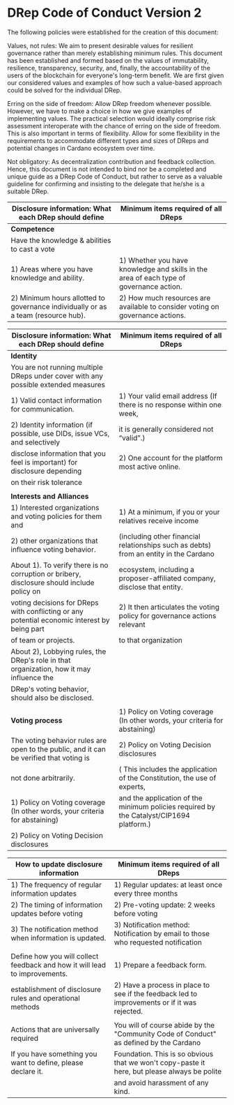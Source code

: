 # DRep Code of Conduct Version 2

The following policies were established for the creation of this document:

Values, not rules: We aim to present desirable values for resilient governance rather than merely establishing minimum rules.
This document has been established and formed based on the values of immutability, resilience, transparency, security, and, finally, the accountability of the users of the blockchain for everyone's long-term benefit.
We are first given our considered values and examples of how such a value-based approach could be solved for the individual DRep. 

Erring on the side of freedom: Allow DRep freedom whenever possible.
However, we have to make a choice in how we give examples of implementing values.
The practical selection would ideally comprise risk assessment interoperate with the chance of erring on the side of freedom.
This is also important in terms of flexibility.
Allow for some flexibility in the requirements to accommodate different types and sizes of DReps and potential changes in Cardano ecosystem over time.

Not obligatory: As decentralization contribution and feedback collection.
Hence, this document is not intended to bind nor be a completed and unique guide as a DRep Code of Conduct, but rather to serve as a valuable guideline for confirming and insisting to the delegate that he/she is a suitable DRep.

| Disclosure information: What each DRep should define                                          | Minimum items required of all DReps                                                         |
| --------------------------------------------------------------------------------------------- | --------------------------------------------------------------------------------------------|
| **Competence**                                                                                |                                                                                             |
| Have the knowledge & abilities to cast a vote                                                 |                                                                                             |
| 1) Areas where you have knowledge and ability.                                                | 1) Whether you have knowledge and skills in the area of each type of governance action.     |                              
| 2) Minimum hours allotted to governance individually or as a team (resource hub).             | 2) How much resources are available to consider voting on governance actions.               |

| Disclosure information: What each DRep should define                                          | Minimum items required of all DReps                                                         |
| --------------------------------------------------------------------------------------------- | --------------------------------------------------------------------------------------------|
| **Identity**                                                                                  |                                                                                             |
|  You are not running multiple DReps under cover with any possible extended measures           |                                                                                             |
|  1) Valid contact information for communication.                                              | 1) Your valid email address (If there is no response within one week,                       |
|  2) Identity information (if possible, use DIDs, issue VCs, and selectively                   | it is generally considered not “valid”.)                                                    |
|  disclose information that you feel is important) for disclosure depending                    | 2) One account for the platform most active online.                                         |
|  on their risk tolerance                                                                      |                                                                                             |
|                                                                                               |                                                                                             |
| **Interests and Alliances**                                                                   |                                                                                             |
| 1) Interested organizations and voting policies for them and                                  | 1) At a minimum, if you or your relatives receive income                                    |
| 2) other organizations that influence voting behavior.                                        | (including other financial relationships such as debts) from an entity in the Cardano       |
| About 1). To verify there is no corruption or bribery, disclosure should include policy on    | ecosystem, including a proposer-affiliated company, disclose that entity.                   |
| voting decisions for DReps with conflicting or any potential economic interest by being part  | 2) It then articulates the voting policy for governance actions relevant                    |
| of team or projects.                                                                          | to that organization                                                                        |
| About 2), Lobbying rules, the DRep's role in that organization, how it may influence the      |                                                                                             |
| DRep's voting behavior, should also be disclosed.                                             |                                                                                             |
|                                                                                               |                                                                                             |
| **Voting process**                                                                            | 1) Policy on Voting coverage (In other words, your criteria for abstaining)                 |
| The voting behavior rules are open to the public, and it can be verified that voting is       | 2) Policy on Voting Decision disclosures                                                    |
| not done arbitrarily.                                                                         | ( This includes the application of the Constitution, the use of experts,                    |
| 1) Policy on Voting coverage (In other words, your criteria for abstaining)                   | and the application of the minimum policies required by the Catalyst/CIP1694 platform.)     |
| 2) Policy on Voting Decision disclosures                                                      |                                                                                             |


|  How to update disclosure information                                                         | Minimum items required of all DReps                                                         |
| --------------------------------------------------------------------------------------------- | --------------------------------------------------------------------------------------------|
| 1) The frequency of regular information updates                                               | 1) Regular updates: at least once every three months                                        |
| 2) The timing of information updates before voting                                            | 2) Pre-voting update: 2 weeks before voting                                                 |
| 3) The notification method when information is updated.                                       | 3) Notification method: Notification by email to those who requested notification           |
|                                                                                               |                                                                                             | 
| Define how you will collect feedback and how it will lead to improvements.                    | 1) Prepare a feedback form.                                                                 |
| establishment of disclosure rules and operational methods                                     | 2) Have a process in place to see if the feedback led to improvements or if it was rejected.|
|                                                                                               |                                                                                             |
| Actions that are universally required                                                         | You will of course abide by the "Community Code of Conduct" as defined by the Cardano       |
| If you have something you want to define, please declare it.                                  | Foundation. This is so obvious that we won't copy-paste it here, but please always be polite|
|                                                                                               | and avoid harassment of any kind.                                                           |
